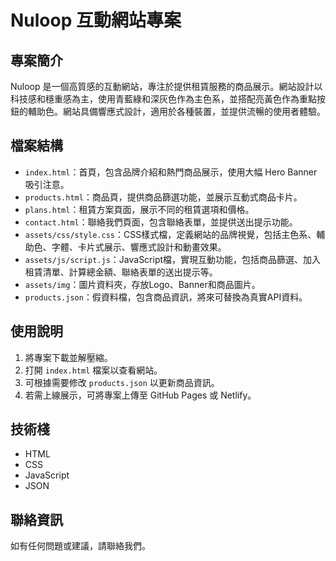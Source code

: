 # Nuloop 互動網站專案

## 專案簡介
Nuloop 是一個高質感的互動網站，專注於提供租賃服務的商品展示。網站設計以科技感和穩重感為主，使用青藍綠和深灰色作為主色系，並搭配亮黃色作為重點按鈕的輔助色。網站具備響應式設計，適用於各種裝置，並提供流暢的使用者體驗。

## 檔案結構
- `index.html`：首頁，包含品牌介紹和熱門商品展示，使用大幅 Hero Banner 吸引注意。
- `products.html`：商品頁，提供商品篩選功能，並展示互動式商品卡片。
- `plans.html`：租賃方案頁面，展示不同的租賃選項和價格。
- `contact.html`：聯絡我們頁面，包含聯絡表單，並提供送出提示功能。
- `assets/css/style.css`：CSS樣式檔，定義網站的品牌視覺，包括主色系、輔助色、字體、卡片式展示、響應式設計和動畫效果。
- `assets/js/script.js`：JavaScript檔，實現互動功能，包括商品篩選、加入租賃清單、計算總金額、聯絡表單的送出提示等。
- `assets/img`：圖片資料夾，存放Logo、Banner和商品圖片。
- `products.json`：假資料檔，包含商品資訊，將來可替換為真實API資料。

## 使用說明
1. 將專案下載並解壓縮。
2. 打開 `index.html` 檔案以查看網站。
3. 可根據需要修改 `products.json` 以更新商品資訊。
4. 若需上線展示，可將專案上傳至 GitHub Pages 或 Netlify。

## 技術棧
- HTML
- CSS
- JavaScript
- JSON

## 聯絡資訊
如有任何問題或建議，請聯絡我們。